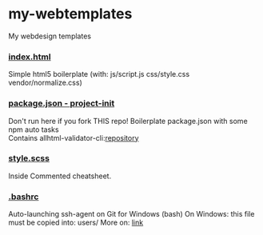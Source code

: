 # my-webtemplates
My webdesign templates

### [index.html](https://raw.githubusercontent.com/bartekbugala/my-webtemplates/master/index.html)
Simple html5 boilerplate (with: js/script.js css/style.css vendor/normalize.css)

### [package.json - project-init](https://raw.githubusercontent.com/bartekbugala/my-webtemplates/master/package.json)
Don't run here if you fork THIS repo!
Boilerplate package.json with some npm auto tasks\
Contains allhtml-validator-cli:[repository](https://github.com/bartekbugala/allhtml-validator-cli)

### [style.scss](https://raw.githubusercontent.com/bartekbugala/my-webtemplates/master/style.scss)
Inside Commented cheatsheet.

### [.bashrc](https://raw.githubusercontent.com/bartekbugala/my-webtemplates/master/.bashrc)
Auto-launching ssh-agent on Git for Windows (bash)
On Windows: this file must be copied into: users/<username>
  More on: [link](https://help.github.com/en/articles/working-with-ssh-key-passphrases#platform-windows)

